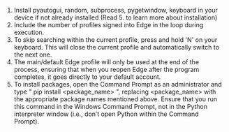 1. Install pyautogui, random, subprocess, pygetwindow, keyboard in your device if not already installed (Read 5. to learn more about installation)
2. Include the number of profiles signed into Edge in the loop during execution.
3. To skip searching within the current profile, press and hold 'N' on your keyboard. This will close the current profile and automatically switch to the next one.
4. The main/default Edge profile will only be used at the end of the process, ensuring that when you reopen Edge after the program completes, it goes directly to your default account.
5. To install packages, open the Command Prompt as an administrator and type " pip install <package_name> ", replacing <package_name> with the appropriate package names mentioned above. Ensure that you run this command in the Windows Command Prompt, not in the Python interpreter window (i.e., don’t open Python within the Command Prompt).
